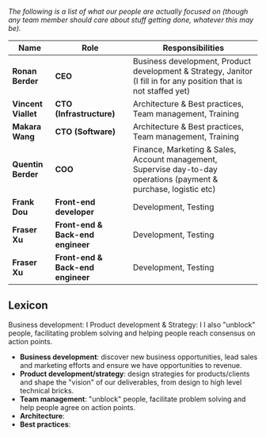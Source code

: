 *The following is a list of what our people are actually focused on (though any team member should care about stuff getting done, whatever this may be).*

Name | Role | Responsibilities
--- | --- | ---
**Ronan Berder** | **CEO** | Business development, Product development & Strategy, Janitor (I fill in for any position that is not staffed yet)
**Vincent Viallet** | **CTO (Infrastructure)** | Architecture & Best practices, Team management, Training
**Makara Wang** | **CTO (Software)** | Architecture & Best practices, Team management, Training
**Quentin Berder** | **COO** | Finance, Marketing & Sales, Account management, Supervise day-to-day operations (payment & purchase, logistic etc)
**Frank Dou** | **Front-end developer** | Development, Testing
**Fraser Xu** | **Front-end & Back-end engineer** | Development, Testing
**Fraser Xu** | **Front-end & Back-end engineer** | Development, Testing


## Lexicon
Business development: I 
Product development & Strategy: I  I also "unblock" people, facilitating problem solving and helping people reach consensus on action points.
- **Business development**: discover new business opportunities, lead sales and marketing efforts and ensure we have opportunities to revenue.
- **Product development/strategy**: design strategies for products/clients and shape the "vision" of our deliverables, from design to high level technical bricks.
- **Team management**: "unblock" people, facilitate problem solving and help people agree on action points.
- **Architecture**: 
- **Best practices**: 